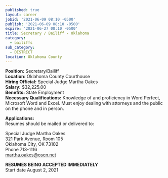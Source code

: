 ```yaml
---
published: true
layout: career
jobid: '2021-06-09 08:10 -0500'
publish: '2021-06-09 08:10 -0500'
expire: '2021-06-27 08:10 -0500'
title: Secretary / Bailiff - Oklahoma
category:
  - bailiffs
sub_category:
  - DISTRICT
location: Oklahoma County
---
```

**Position:** Secretary/Bailiff  
**Location:** Oklahoma County Courthouse  
**Hiring Official:** Special Judge Martha Oakes  
**Salary:** $32,225.00  
**Benefits:** State Employment  
**Necessary Qualifications:** Knowledge of and proficiency in Word Perfect, Microsoft Word and Excel. Must enjoy dealing with attorneys and the public on the phone and in person.

**Applications:**   
Resumes should be mailed or delivered to:

Special Judge Martha Oakes	  
321 Park Avenue, Room 105  
Oklahoma City, OK  73102  
Phone 713-1116  
[martha.oakes@oscn.net](mailto:martha.oakes@oscn.net)  

**RESUMES BEING ACCEPTED IMMEDIATELY**  
Start date August 2, 2021
